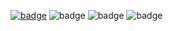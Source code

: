 [![badge](https://img.shields.io/badge/DEV-v1.0.3-green?link=https://google.com&link=https://youtube.com)](https://github.com/nckackerman/nckackerman.github.io/releases/tag/dev)
![badge](https://img.shields.io/badge/QA-v1.0.1-green)
![badge](https://img.shields.io/badge/UAT-v1.0.1-green)
![badge](https://img.shields.io/badge/PROD-v1.0.0-green)
